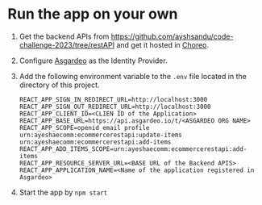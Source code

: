 # Run the app on your own


1. Get the backend APIs from https://github.com/ayshsandu/code-challenge-2023/tree/restAPI and get it hosted in [Choreo](https://choreo.dev/).

3. Configure [Asgardeo](https://wso2.com/asgardeo/) as the Identity Provider.
2. Add the following environment variable to the `.env` file located in the <root> directory of this project.
    ```
    REACT_APP_SIGN_IN_REDIRECT_URL=http://localhost:3000
    REACT_APP_SIGN_OUT_REDIRECT_URL=http://localhost:3000
    REACT_APP_CLIENT_ID=<CLIEN ID of the Application>
    REACT_APP_BASE_URL=https://api.asgardeo.io/t/<ASGARDEO ORG NAME>
    REACT_APP_SCOPE=openid email profile urn:ayeshaecomm:ecommercerestapi:update-items urn:ayeshaecomm:ecommercerestapi:add-items
    REACT_APP_ADD_ITEMS_SCOPE=urn:ayeshaecomm:ecommercerestapi:add-items
    REACT_APP_RESOURCE_SERVER_URL=<BASE URL of the Backend APIS>
    REACT_APP_APPLICATION_NAME=<Name of the application registered in Asgardeo>
    ```

3. Start the app by `npm start` 